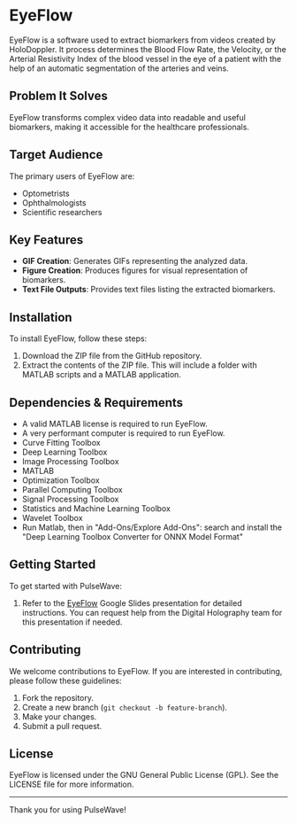 # EyeFlow

EyeFlow is a software used to extract biomarkers from videos created by HoloDoppler. It process determines the Blood Flow Rate, the Velocity, or the Arterial Resistivity Index of the blood vessel in the eye of a patient with the help of an automatic segmentation of the arteries and veins.

## Problem It Solves

EyeFlow transforms complex video data into readable and useful biomarkers, making it accessible for the healthcare professionals.

## Target Audience

The primary users of EyeFlow are:
- Optometrists
- Ophthalmologists
- Scientific researchers

## Key Features

- **GIF Creation**: Generates GIFs representing the analyzed data.
- **Figure Creation**: Produces figures for visual representation of biomarkers.
- **Text File Outputs**: Provides text files listing the extracted biomarkers.

## Installation

To install EyeFlow, follow these steps:

1. Download the ZIP file from the GitHub repository.
2. Extract the contents of the ZIP file. This will include a folder with MATLAB scripts and a MATLAB application.

## Dependencies & Requirements

- A valid MATLAB license is required to run EyeFlow.
- A very performant computer is required to run EyeFlow. 
- Curve Fitting Toolbox
- Deep Learning Toolbox
- Image Processing Toolbox
- MATLAB
- Optimization Toolbox
- Parallel Computing Toolbox
- Signal Processing Toolbox
- Statistics and Machine Learning Toolbox
- Wavelet Toolbox
- Run Matlab, then in "Add-Ons/Explore Add-Ons": search and install the "Deep Learning Toolbox Converter for ONNX Model Format"

## Getting Started

To get started with PulseWave:

1. Refer to the [EyeFlow](https://docs.google.com/presentation/d/1s_adHm5oobDZZIPbrML8hR2-7wbIwT1kt3YC3EdAgYQ/edit#slide=id.g253c1ee4169_0_11) Google Slides presentation for detailed instructions. You can request help from the Digital Holography team for this presentation if needed.

## Contributing

We welcome contributions to EyeFlow. If you are interested in contributing, please follow these guidelines:

1. Fork the repository.
2. Create a new branch (`git checkout -b feature-branch`).
3. Make your changes.
4. Submit a pull request.

## License

EyeFlow is licensed under the GNU General Public License (GPL). See the LICENSE file for more information.

---

Thank you for using PulseWave!

